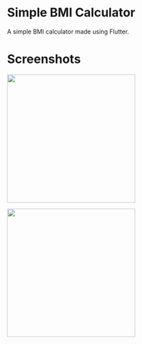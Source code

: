 # Simple BMI Calculator
A simple BMI calculator made using Flutter.

# Screenshots

<p float="left">
  <img src="https://images2.imgbox.com/68/c8/EsXPfg6M_o.png" width="300" />
  <p float="left"> </p>
  <img src="https://images2.imgbox.com/ea/37/ayHkOI8r_o.png" width="300" /> 
</p

